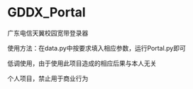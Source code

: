 # GDDX_Portal
广东电信天翼校园宽带登录器

使用方法：在data.py中按要求填入相应参数，运行Portal.py即可

低调使用，由于使用此项目造成的相应后果与本人无关

个人项目，禁止用于商业行为
